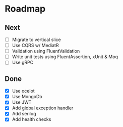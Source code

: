 # Roadmap

## Next

- [ ] Migrate to vertical slice
- [ ] Use CQRS w/ MediatR
- [ ] Validation using FluentValidation
- [ ] Write unit tests using FluentAssertion, xUnit & Moq
- [ ] Use gRPC

## Done

- [x] Use ocelot
- [x] Use MongoDb
- [x] Use JWT
- [x] Add global exception handler
- [x] Add serilog
- [x] Add health checks

